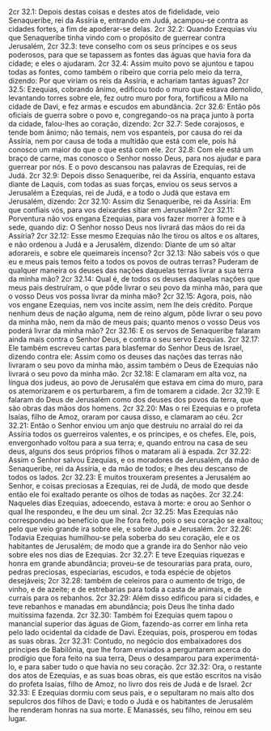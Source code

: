 2cr 32.1: Depois destas coisas e destes atos de fidelidade, veio Senaqueribe, rei da Assíria e, entrando em Judá, acampou-se contra as cidades fortes, a fim de apoderar-se delas.
2cr 32.2: Quando Ezequias viu que Senaqueribe tinha vindo com o propósito de guerrear contra Jerusalém,
2cr 32.3: teve conselho com os seus príncipes e os seus poderosos, para que se tapassem as fontes das águas que havia fora da cidade; e eles o ajudaram.
2cr 32.4: Assim muito povo se ajuntou e tapou todas as fontes, como também o ribeiro que corria pelo meio da terra, dizendo: Por que viriam os reis da Assíria, e achariam tantas águas?
2cr 32.5: Ezequias, cobrando ânimo, edificou todo o muro que estava demolido, levantando torres sobre ele, fez outro muro por fora, fortificou a Milo na cidade de Davi, e fez armas e escudos em abundância.
2cr 32.6: Então pôs oficiais de guerra sobre o povo e, congregando-os na praça junto à porta da cidade, falou-lhes ao coração, dizendo:
2cr 32.7: Sede corajosos, e tende bom ânimo; não temais, nem vos espanteis, por causa do rei da Assíria, nem por causa de toda a multidão que está com ele, pois há conosco um maior do que o que está com ele.
2cr 32.8: Com ele está um braço de carne, mas conosco o Senhor nosso Deus, para nos ajudar e para guerrear por nós. E o povo descansou nas palavras de Ezequias, rei de Judá.
2cr 32.9: Depois disso Senaqueribe, rei da Assíria, enquanto estava diante de Laquis, com todas as suas forças, enviou os seus servos a Jerusalém a Ezequias, rei de Judá, e a todo o Judá que estava em Jerusalém, dizendo:
2cr 32.10: Assim diz Senaqueribe, rei da Assíria: Em que confiais vós, para vos deixardes sitiar em Jerusalém?
2cr 32.11: Porventura não vos engana Ezequias, para vos fazer morrer à fome e à sede, quando diz: O Senhor nosso Deus nos livrará das mãos do rei da Assíria?
2cr 32.12: Esse mesmo Ezequias não lhe tirou os altos e os altares, e não ordenou a Judá e a Jerusalém, dizendo: Diante de um só altar adorareis, e sobre ele queimareis incenso?
2cr 32.13: Não sabeis vós o que eu e meus pais temos feito a todos os povos de outras terras? Puderam de qualquer maneira os deuses das nações daquelas terras livrar a sua terra da minha mão?
2cr 32.14: Qual é, de todos os deuses daquelas nações que meus pais destruíram, o que pôde livrar o seu povo da minha mão, para que o vosso Deus vos possa livrar da minha mão?
2cr 32.15: Agora, pois, não vos engane Ezequias, nem vos incite assim, nem lhe deis crédito. Porque nenhum deus de nação alguma, nem de reino algum, pôde livrar o seu povo da minha mão, nem da mão de meus pais; quanto menos o vosso Deus vos poderá livrar da minha mão?
2cr 32.16: E os servos de Senaqueribe falaram ainda mais contra o Senhor Deus, e contra o seu servo Ezequias.
2cr 32.17: Ele também escreveu cartas para blasfemar do Senhor Deus de Israel, dizendo contra ele: Assim como os deuses das nações das terras não livraram o seu povo da minha mão, assim também o Deus de Ezequias não livrará o seu povo da minha mão.
2cr 32.18: E clamaram em alta voz, na língua dos judeus, ao povo de Jerusalém que estava em cima do muro, para os atemorizarem e os perturbarem, a fim de tomarem a cidade.
2cr 32.19: E falaram do Deus de Jerusalém como dos deuses dos povos da terra, que são obras das mãos dos homens.
2cr 32.20: Mas o rei Ezequias e o profeta Isaías, filho de Amoz, oraram por causa disso, e clamaram ao céu.
2cr 32.21: Então o Senhor enviou um anjo que destruiu no arraial do rei da Assíria todos os guerreiros valentes, e os príncipes, e os chefes. Ele, pois, envergonhado voltou para a sua terra; e, quando entrou na casa de seu deus, alguns dos seus próprios filhos o mataram ali à espada.
2cr 32.22: Assim o Senhor salvou Ezequias, e os moradores de Jerusalém, da mão de Senaqueribe, rei da Assíria, e da mão de todos; e lhes deu descanso de todos os lados.
2cr 32.23: E muitos trouxeram presentes a Jerusalém ao Senhor, e coisas preciosas a Ezequias, rei de Judá, de modo que desde então ele foi exaltado perante os olhos de todas as nações.
2cr 32.24: Naqueles dias Ezequias, adoecendo, estava à morte: e orou ao Senhor o qual lhe respondeu, e lhe deu um sinal.
2cr 32.25: Mas Ezequias não correspondeu ao benefício que lhe fora feito, pois o seu coração se exaltou; pelo que veio grande ira sobre ele, e sobre Judá e Jerusalém.
2cr 32.26: Todavia Ezequias humilhou-se pela soberba do seu coração, ele e os habitantes de Jerusalém; de modo que a grande ira do Senhor não veio sobre eles nos dias de Ezequias.
2cr 32.27: E teve Ezequias riquezas e honra em grande abundância; proveu-se de tesourarias para prata, ouro, pedras preciosas, especiarias, escudos, e toda espécie de objetos desejáveis;
2cr 32.28: também de celeiros para o aumento de trigo, de vinho, e de azeite; e de estrebarias para toda a casta de animais, e de currais para os rebanhos.
2cr 32.29: Além disso edificou para si cidades, e teve rebanhos e manadas em abundância; pois Deus lhe tinha dado muitíssima fazenda.
2cr 32.30: Também foi Ezequias quem tapou o manancial superior das águas de Giom, fazendo-as correr em linha reta pelo lado ocidental da cidade de Davi. Ezequias, pois, prosperou em todas as suas obras.
2cr 32.31: Contudo, no negócio dos embaixadores dos príncipes de Babilônia, que lhe foram enviados a perguntarem acerca do prodígio que fora feito na sua terra, Deus o desamparou para experimentá-lo, e para saber tudo o que havia no seu coração.
2cr 32.32: Ora, o restante dos atos de Ezequias, e as suas boas obras, eis que estão escritos na visão do profeta Isaías, filho de Amoz, no livro dos reis de Judá e de Israel.
2cr 32.33: E Ezequias dormiu com seus pais, e o sepultaram no mais alto dos sepulcros dos filhos de Davi; e todo o Judá e os habitantes de Jerusalém lhe renderam honras na sua morte. E Manassés, seu filho, reinou em seu lugar.
